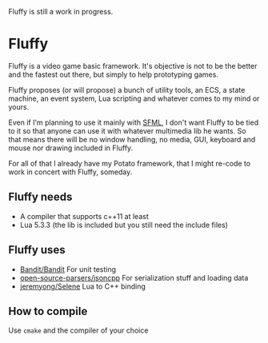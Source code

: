 Fluffy is still a work in progress.

# Fluffy

Fluffy is a video game basic framework. It's objective is not to be the 
better and the fastest out there, but simply to help prototyping games.

Fluffy proposes (or will propose) a bunch of utility tools, an ECS, a state
machine, an event system, Lua scripting and whatever comes to my mind or yours.

Even if I'm planning to use it mainly with [SFML](https://github.com/SFML/SFML), 
I don't want Fluffy to be tied to it so that anyone can use it with whatever
multimedia lib he wants. So that means there will be no window handling, 
no media, GUI, keyboard and mouse nor drawing included in Fluffy.

For all of that I already have my Potato framework, that I might re-code to
work in concert with Fluffy, someday.

## Fluffy needs

* A compiler that supports c++11 at least
* Lua 5.3.3 (the lib is included but you still need the include files)

## Fluffy uses

* [Bandit/Bandit](https://github.com/banditcpp/) For unit testing
* [open-source-parsers/jsoncpp](https://github.com/open-source-parsers/jsoncpp) For serialization stuff and loading data
* [jeremyong/Selene](https://github.com/jeremyong/Selene) Lua to C++ binding

## How to compile

Use  `cmake` and the compiler of your choice